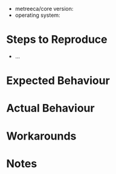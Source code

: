 
- metreeca/core version: 
- operating system:

# Steps to Reproduce

- …

# Expected Behaviour

# Actual Behaviour

# Workarounds

# Notes
